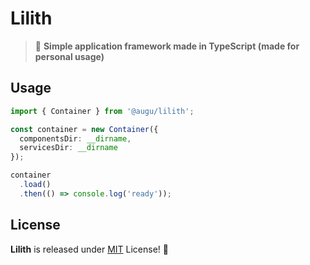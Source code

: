 # Lilith
> 🧵 **Simple application framework made in TypeScript (made for personal usage)**

## Usage
```ts
import { Container } from '@augu/lilith';

const container = new Container({
  componentsDir: __dirname,
  servicesDir: __dirname
});

container
  .load()
  .then(() => console.log('ready'));
```

## License
**Lilith** is released under [MIT](/LICENSE) License! 💖
